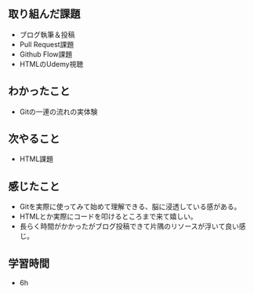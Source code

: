 ## 取り組んだ課題
- ブログ執筆＆投稿
- Pull Request課題
- Github Flow課題
- HTMLのUdemy視聴

## わかったこと
- Gitの一連の流れの実体験

## 次やること
- HTML課題

## 感じたこと
- Gitを実際に使ってみて始めて理解できる、脳に浸透している感がある。
- HTMLとか実際にコードを叩けるところまで来て嬉しい。
- 長らく時間がかかったがブログ投稿できて片隅のリソースが浮いて良い感じ。
  
## 学習時間
- 6h
